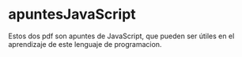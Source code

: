 # apuntesJavaScript

Estos dos pdf son apuntes de JavaScript, que pueden ser útiles en el aprendizaje de este lenguaje de programacion. 
